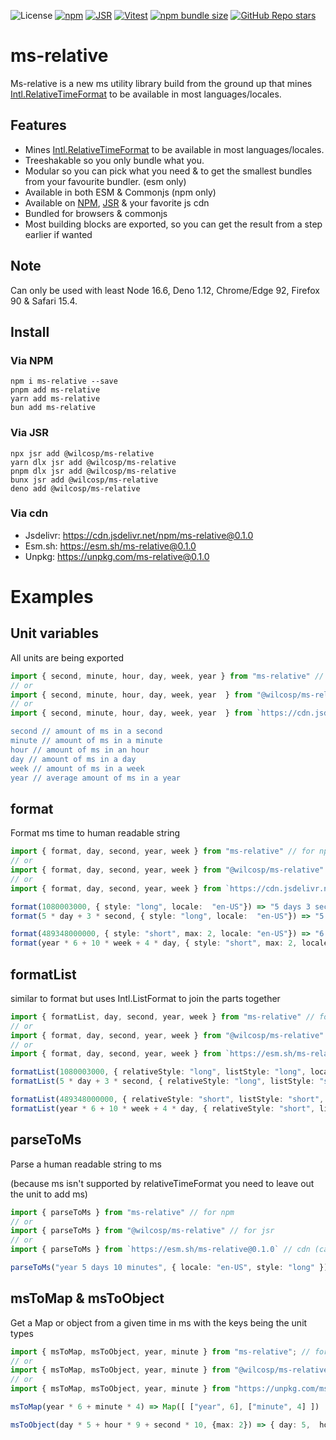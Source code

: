 ![License](https://img.shields.io/npm/l/ms-relative) [![npm](https://img.shields.io/npm/v/ms-relative?cv=0.1.0)](https://www.npmjs.com/package/ms-relative)
[![JSR](https://jsr.io/badges/@wilcosp/ms-relative?cv=0.1.0)](https://jsr.io/@wilcosp/ms-relative)
[![Vitest](https://github.com/wilcosp/ms-relative/actions/workflows/vitest.yml/badge.svg?cv=0.1.0)](https://github.com/wilcosp/ms-relative/actions/workflows/test.yml)
[![npm bundle size](https://img.shields.io/bundlephobia/minzip/ms-relative?color=green&cv=0.1.0)](https://bundlephobia.com/package/ms-relative)
[![GitHub Repo stars](https://img.shields.io/github/stars/wilcosp/ms-relative?style=flat&logo=github&color=green&cv=0.1.0)](https://github.com/WilcoSp/ms-relative)

# ms-relative

Ms-relative is a new ms utility library build from the ground up that mines
[Intl.RelativeTimeFormat](https://developer.mozilla.org/en-US/docs/Web/JavaScript/Reference/Global_Objects/Intl/RelativeTimeFormat) to be available in most languages/locales.

## Features

-   Mines [Intl.RelativeTimeFormat](https://developer.mozilla.org/en-US/docs/Web/JavaScript/Reference/Global_Objects/Intl/RelativeTimeFormat) to be available in most languages/locales.
-   Treeshakable so you only bundle what you.
-   Modular so you can pick what you need & to get the smallest bundles from your favourite bundler. (esm only)
-   Available in both ESM & Commonjs (npm only)
-   Available on [NPM](https://www.npmjs.com/package/ms-relative), [JSR](https://jsr.io/@wilcosp/ms-relative) & your favorite js cdn
-   Bundled for browsers & commonjs
-   Most building blocks are exported, so you can get the result from a step earlier if wanted

## Note

Can only be used with least Node 16‎.6, Deno 1‎.12, Chrome/Edge 92, Firefox 90 & Safari 15‎.4.

## Install

### Via NPM

```
npm i ms-relative --save
pnpm add ms-relative
yarn add ms-relative
bun add ms-relative
```

### Via JSR

```
npx jsr add @wilcosp/ms-relative
yarn dlx jsr add @wilcosp/ms-relative
pnpm dlx jsr add @wilcosp/ms-relative
bunx jsr add @wilcosp/ms-relative
deno add @wilcosp/ms-relative
```

### Via cdn

-   Jsdelivr: https://cdn.jsdelivr.net/npm/ms-relative@0.1.0
-   Esm.sh: https://esm.sh/ms-relative@0.1.0
-   Unpkg: https://unpkg.com/ms-relative@0.1.0

# Examples

## Unit variables

All units are being exported

```ts
import { second, minute, hour, day, week, year } from "ms-relative" // for npm
// or
import { second, minute, hour, day, week, year  } from "@wilcosp/ms-relative" // for jsr
// or
import { second, minute, hour, day, week, year  } from `https://cdn.jsdelivr.net/npm/ms-relative@0.1.0

second // amount of ms in a second
minute // amount of ms in a minute
hour // amount of ms in an hour
day // amount of ms in a day
week // amount of ms in a week
year // average amount of ms in a year

```

## format

Format ms time to human readable string

```ts
import { format, day, second, year, week } from "ms-relative" // for npm
// or
import { format, day, second, year, week } from "@wilcosp/ms-relative" // for jsr
// or
import { format, day, second, year, week } from `https://cdn.jsdelivr.net/npm/ms-relative@0.1.0` // cdn (can also be esm.sh or unpkg)

format(1080003000, { style: "long", locale:  "en-US"}) => "5 days 3 seconds"
format(5 * day + 3 * second, { style: "long", locale:  "en-US"}) => "5 days 3 seconds"

format(489348000000, { style: "short", max: 2, locale: "en-US"}) => "6 yr. 10 wk."
format(year * 6 + 10 * week + 4 * day, { style: "short", max: 2, locale: "en-US"}) => "6 yr. 10 wk."
```

## formatList

similar to format but uses Intl.ListFormat to join the parts together

```ts
import { formatList, day, second, year, week } from "ms-relative" // for npm
// or
import { format, day, second, year, week } from "@wilcosp/ms-relative" // for jsr
// or
import { format, day, second, year, week } from `https://esm.sh/ms-relative@0.1.0` // cdn (can also be jsdelivr or unpkg)

formatList(1080003000, { relativeStyle: "long", listStyle: "long", locale:  "en-US"}) => "5 days and 3 seconds"
formatList(5 * day + 3 * second, { relativeStyle: "long", listStyle: "short", locale:  "en-US"}) => "5 days & 3 seconds"

formatList(489348000000, { relativeStyle: "short", listStyle: "short", max: 2, locale: "en-US"}) => "6 yr. & 10 wk."
formatList(year * 6 + 10 * week + 4 * day, { relativeStyle: "short", listStyle: "short", listType: "unit", max: 2, locale: "en-US"}) => "6 yr., 10 wk."
```

## parseToMs

Parse a human readable string to ms

(because ms isn't supported by relativeTimeFormat you need to leave out the unit to add ms)

```ts
import { parseToMs } from "ms-relative" // for npm
// or
import { parseToMs } from "@wilcosp/ms-relative" // for jsr
// or
import { parseToMs } from `https://esm.sh/ms-relative@0.1.0` // cdn (can also be jsdelivr or unpkg)

parseToMs("year 5 days 10 minutes", { locale: "en-US", style: "long" }) => 79_974_600_000

```

## msToMap & msToObject

Get a Map or object from a given time in ms with the keys being the unit types

```ts
import { msToMap, msToObject, year, minute } from "ms-relative"; // for npm
// or
import { msToMap, msToObject, year, minute } from "@wilcosp/ms-relative"; // for jsr
// or
import { msToMap, msToObject, year, minute } from "https://unpkg.com/ms-relative@0.1.0"; //cdn, can also be used with jsdelivr or esn.sh

msToMap(year * 6 + minute * 4) => Map([ ["year", 6], ["minute", 4] ])

msToObject(day * 5 + hour * 9 + second * 10, {max: 2}) => { day: 5,  hour: 9 }
```
